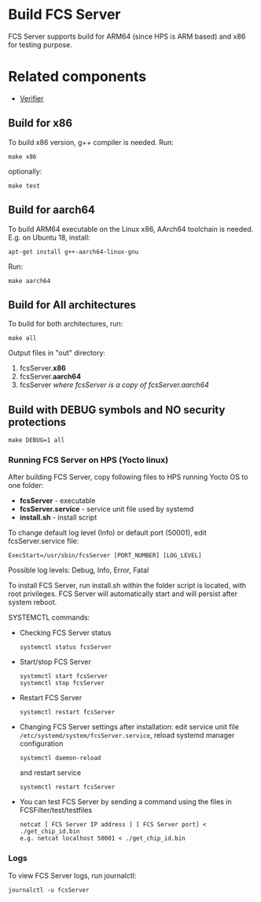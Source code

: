 # Build FCS Server

FCS Server supports build for ARM64 (since HPS is ARM based) and x86 for testing purpose.

# Related components

- [Verifier](https://github.com/altera-opensource/verifier)

## Build for x86

To build x86 version, g++ compiler is needed. Run:

```
make x86
```
optionally:
```
make test
```

## Build for aarch64

To build ARM64 executable on the Linux x86, AArch64 toolchain is needed. E.g. on Ubuntu 18, install:

```
apt-get install g++-aarch64-linux-gnu
```

Run:

```
make aarch64
```

## Build for All architectures

To build for both architectures, run:

```
make all
```

Output files in "out" directory:

1. fcsServer.**x86**
1. fcsServer.**aarch64**
1. fcsServer _where fcsServer is a copy of fcsServer.aarch64_

## Build with DEBUG symbols and NO security protections

```
make DEBUG=1 all
```

### Running FCS Server on HPS (Yocto linux)

After building FCS Server, copy following files to HPS running Yocto OS to one folder:

- **fcsServer** - executable
- **fcsServer.service** - service unit file used by systemd
- **install.sh** - install script

To change default log level (Info) or default port (50001), edit fcsServer.service file:

```
ExecStart=/usr/sbin/fcsServer [PORT_NUMBER] [LOG_LEVEL]
```

Possible log levels: Debug, Info, Error, Fatal

To install FCS Server, run install.sh within the folder script is located, with root privileges. FCS Server will
automatically start and will persist after system reboot.

SYSTEMCTL commands:

- Checking FCS Server status
  ```
  systemctl status fcsServer
  ```
- Start/stop FCS Server
  ```
  systemctl start fcsServer
  systemctl stop fcsServer
  ```

- Restart FCS Server
  ```
  systemctl restart fcsServer
  ```
- Changing FCS Server settings after installation: edit service unit file `/etc/systemd/system/fcsServer.service`,
  reload systemd manager configuration
  ```
  systemctl daemon-reload
  ```
  and restart service
    ```
    systemctl restart fcsServer
    ```
- You can test FCS Server by sending a command using the files in FCSFilter/test/testfiles
    ```
    netcat [ FCS Server IP address ] [ FCS Server port] < ./get_chip_id.bin
    e.g. netcat localhost 50001 < ./get_chip_id.bin
    ```
### Logs

To view FCS Server logs, run journalctl:

```
journalctl -u fcsServer
```
